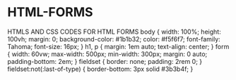 # HTML-FORMS
HTMLS AND CSS CODES FOR HTML FORMS
body {
  width: 100%;
  height: 100vh;
  margin: 0;
  background-color: #1b1b32;
	color: #f5f6f7;
  font-family: Tahoma;
	font-size: 16px;
}
h1, p {
  margin: 1em auto;
  text-align: center;
}
form {
  width: 60vw;
	max-width: 500px;
	min-width: 300px;
	margin: 0 auto;
  padding-bottom: 2em;
}
fieldset {
  border: none;
	padding: 2rem 0;
}
fieldset:not(:last-of-type) {
  border-bottom: 3px solid #3b3b4f;
}
